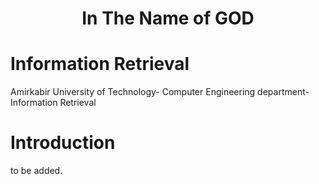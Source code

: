 <div align="center">
    <h1>In The Name of GOD</h1>
</div>

# Information Retrieval
Amirkabir University of Technology- Computer Engineering department- Information Retrieval

# Introduction
 to be added.
